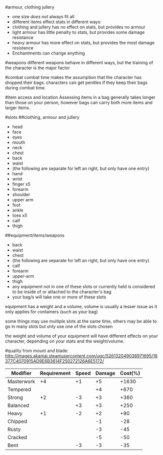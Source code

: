 #armour, clothing jullery
* one size *does not* always fit all
* different items effect stats in different ways:
 * clothing and jullery has no effect on stats, but provides no armour
 * light armour has little penalty to stats, but provides some damage resistance
 * heavy armour has more effect on stats, but provides the most damage resistance
 * Enchantments can change anything


#weapons
different weapons behave in different ways, but the training of the character is the major factor

#combat
combat time makes the assumption that the character has dropped their bags. characters can get penitles if they keep their bags during combat time.

#item access and location
Assessing items in a bag generally takes longer than those on your person, however bags can carry both more items and larger items. 

#slots
##clothing, armour and jullery
* head
 * face
  * eyes
  * mouth
* neck
* chest
* back
* waist
* (the following are separate for left an right, but only have one entry)
* hand
 * wrist
 * finger x5
* forearm
* shoulder
* upper arm
* foot
 * ankle
 * toes x5
* calf
* thigh

##equipment/items/weapons
* back
* waist
* chest
* (the following are separate for left an right, but only have one entry)
* calf
* forearm
* upper-arm
* thigh
* any equipment not in one of these slots or currently held is considered to be inside of or attached to the character's bag
* your bag/s will take one or more of these slots

equipment has a weight and a volume, volume is usually a lesser issue as it only applies for containers (such as your bag)

some things may use multiple slots at the same time, others may be able to go in many slots but only use one of the slots chosen

the weight and volume of your equipment will have different effects on your character, depending on your stats and the weight/volume.


#quality
from mount and blade: http://images.akamai.steamusercontent.com/ugc/526132049038971695/18377C4070915AD9E6B3614F250272126A6E5172/

Modifier | Requirement | Speed | Damage | Cost(%)
--- | --- | --- | --- | ---
Masterwork | +4 | +1 | +5 | +1630
Tempered | | | +4 | +670
Strong | +2 | -3 | +3 | +360
Balanced | | +3 | +3 | +250
Heavy | +1 | -2 | +2 | +90
Chipped | | | -1 | -28
Rusty | | | -3 | -45
Cracked | | | -5 | -50
Bent | | -3 | -3 | -35